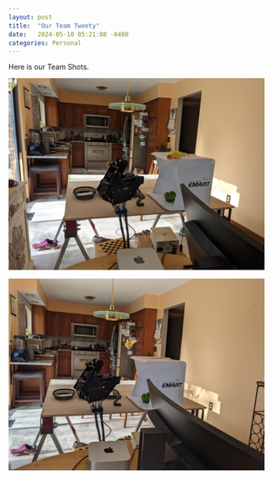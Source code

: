 ```yaml
---
layout: post
title:  "Our Team Tweety"
date:   2024-05-10 05:21:08 -0400
categories: Personal
---
```

Here is our Team Shots.

![Team Tweety Helping Out With the Robotic Workcell Setup](/assets/images/Team-Tweety-1.jpg)

![Team Tweety Helping Give Wings to Ideas!](assets/images/Team-Tweety-Flight.jpg)
